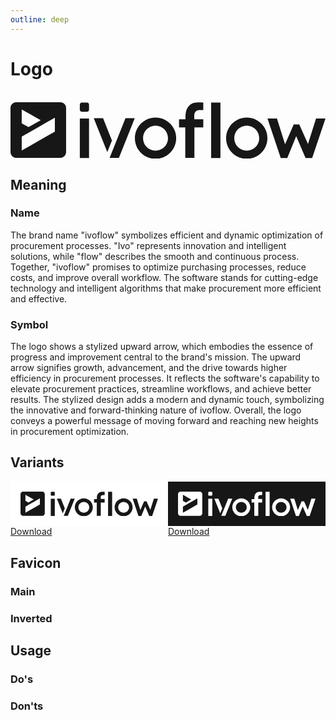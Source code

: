 ```yaml
---
outline: deep
---
```


<style>
    .logo-svg-style {
    fill: #171717;
    }
      
    .dark .logo-svg-style {
        fill: #ffffff;
    }

    #logo_light {
        background-color: #171717;
        padding: 1rem;

        .logo-svg-light {
            fill: #ffffff;
        }
    }

    #logo_dark {
        background-color: #ffffff;
        padding: 1rem;

        .logo-svg-dark {
            fill: #171717;
        }
    }

    .logo-variants-wrapper {
        display: flex;
        flex-direction: row-reverse;
    }
</style>

# Logo
<br>
<svg id="Ebene_2" data-name="Ebene 2" xmlns="http://www.w3.org/2000/svg" viewBox="0 0 1312.07 235.75">
  <g id="Ebene_2-2" data-name="Ebene 2">
    <g>
      <path class="logo-svg-style" d="m984.12,63.74c-47.5,0-86,38.5-86,86s38.5,86.01,86,86.01,86-38.51,86-86.01-38.5-86-86-86Zm0,137.88c-28.65,0-51.88-23.23-51.88-51.88s23.23-51.88,51.88-51.88,51.88,23.23,51.88,51.88-23.23,51.88-51.88,51.88Z"/>
      <path class="logo-svg-style" d="m604.12,63.74c-47.5,0-86,38.5-86,86s38.5,86.01,86,86.01,86-38.51,86-86.01-38.5-86-86-86Zm0,137.88c-28.65,0-51.88-23.23-51.88-51.88s23.23-51.88,51.88-51.88,51.88,23.23,51.88,51.88-23.23,51.88-51.88,51.88Z"/>
      <g>
        <polygon class="logo-svg-style" points="517.49 66.71 451.49 231.71 412.82 231.71 432.16 183.37 478.82 66.71 517.49 66.71"/>
        <polygon class="logo-svg-style" points="422.48 159.19 403.13 207.56 346.79 66.71 385.49 66.71 422.48 159.19"/>
      </g>
      <path class="logo-svg-style" d="m207.66,0H23.84C10.67,0,0,10.67,0,23.84v183.83c0,13.16,10.67,23.84,23.84,23.84h183.83c13.16,0,23.84-10.67,23.84-23.84V23.84c0-13.16-10.67-23.84-23.84-23.84ZM46.69,30.14l79.1,44.49-50.74,29.1-28.37-15.95V30.14Zm138.13,92l-38.12,21.86-100.01,57.36v-57.93l49-28.1.32-.19,50.41-28.91,38.39-22.02v57.93Z"/>
      <line class="logo-svg-style" x1="119.46" y1="119.07" x2="119.1" y2="118.87"/>
      <path class="logo-svg-style" d="m288.7,232.25V67.79h38.38v164.46h-38.38Z"/>
      <path class="logo-svg-style" d="m288.7,31.44V9.06c0-4.42,3.58-8.01,8.01-8.01h22.37c4.42,0,8.01,3.58,8.01,8.01v22.37c0,4.42-3.58,8.01-8.01,8.01h-22.37c-4.42,0-8.01-3.58-8.01-8.01Z"/>
      <path class="logo-svg-style" d="m835.74,232.25V1.32h38.7v230.94h-38.7Z"/>
      <polygon class="logo-svg-style" points="1312.07 67.79 1256.52 232.25 1229.06 232.25 1190.09 141.05 1152.91 232.25 1125.76 232.25 1070.53 67.79 1109.85 67.48 1143.68 175.3 1179.75 92.44 1202.85 92.44 1239.16 173.93 1272.75 67.79 1312.07 67.79"/>
      <path class="logo-svg-style" d="m803,104.71h-37v127h-38v-127h-26v-33.48h26.86v-13.38c0-20.11,6.08-33.98,16.03-43.97,16.11-16.17,35.25-12.81,58.11-12.81v31.64c-10,0-23.52-2.05-31,5-7.7,7.26-6.5,17.76-6.63,20.14v12.86h37.63v34Z"/>
    </g>
  </g>
</svg>

## Meaning

### Name

The brand name "ivoflow" symbolizes efficient and dynamic optimization of procurement processes. "Ivo" represents innovation and intelligent solutions, while "flow" describes the smooth and continuous process. Together, "ivoflow" promises to optimize purchasing processes, reduce costs, and improve overall workflow. The software stands for cutting-edge technology and intelligent algorithms that 
make procurement more efficient and effective.

### Symbol

The logo shows a stylized upward arrow, which embodies the essence of progress and improvement central to the brand's mission. The upward arrow signifies growth, advancement, and the drive towards higher efficiency in procurement processes. It reflects the software's capability to elevate procurement practices, streamline workflows, and achieve better results. The stylized design adds a modern and dynamic touch, symbolizing the innovative and forward-thinking nature of ivoflow. Overall, the logo conveys a powerful message of moving forward and reaching new heights in procurement optimization.

## Variants

<div class="logo-variants-wrapper">
<div style="width: 100%;">
<svg id="logo_light" data-name="Ebene 2" xmlns="http://www.w3.org/2000/svg" viewBox="0 0 1312.07 235.75">
  <g id="Ebene_2-2" data-name="Ebene 2">
    <g>
      <path class="logo-svg-light" d="m984.12,63.74c-47.5,0-86,38.5-86,86s38.5,86.01,86,86.01,86-38.51,86-86.01-38.5-86-86-86Zm0,137.88c-28.65,0-51.88-23.23-51.88-51.88s23.23-51.88,51.88-51.88,51.88,23.23,51.88,51.88-23.23,51.88-51.88,51.88Z"/>
      <path class="logo-svg-light" d="m604.12,63.74c-47.5,0-86,38.5-86,86s38.5,86.01,86,86.01,86-38.51,86-86.01-38.5-86-86-86Zm0,137.88c-28.65,0-51.88-23.23-51.88-51.88s23.23-51.88,51.88-51.88,51.88,23.23,51.88,51.88-23.23,51.88-51.88,51.88Z"/>
      <g>
        <polygon class="logo-svg-light" points="517.49 66.71 451.49 231.71 412.82 231.71 432.16 183.37 478.82 66.71 517.49 66.71"/>
        <polygon class="logo-svg-light" points="422.48 159.19 403.13 207.56 346.79 66.71 385.49 66.71 422.48 159.19"/>
      </g>
      <path class="logo-svg-light" d="m207.66,0H23.84C10.67,0,0,10.67,0,23.84v183.83c0,13.16,10.67,23.84,23.84,23.84h183.83c13.16,0,23.84-10.67,23.84-23.84V23.84c0-13.16-10.67-23.84-23.84-23.84ZM46.69,30.14l79.1,44.49-50.74,29.1-28.37-15.95V30.14Zm138.13,92l-38.12,21.86-100.01,57.36v-57.93l49-28.1.32-.19,50.41-28.91,38.39-22.02v57.93Z"/>
      <line class="logo-svg-light" x1="119.46" y1="119.07" x2="119.1" y2="118.87"/>
      <path class="logo-svg-light" d="m288.7,232.25V67.79h38.38v164.46h-38.38Z"/>
      <path class="logo-svg-light" d="m288.7,31.44V9.06c0-4.42,3.58-8.01,8.01-8.01h22.37c4.42,0,8.01,3.58,8.01,8.01v22.37c0,4.42-3.58,8.01-8.01,8.01h-22.37c-4.42,0-8.01-3.58-8.01-8.01Z"/>
      <path class="logo-svg-light" d="m835.74,232.25V1.32h38.7v230.94h-38.7Z"/>
      <polygon class="logo-svg-light" points="1312.07 67.79 1256.52 232.25 1229.06 232.25 1190.09 141.05 1152.91 232.25 1125.76 232.25 1070.53 67.79 1109.85 67.48 1143.68 175.3 1179.75 92.44 1202.85 92.44 1239.16 173.93 1272.75 67.79 1312.07 67.79"/>
      <path class="logo-svg-light" d="m803,104.71h-37v127h-38v-127h-26v-33.48h26.86v-13.38c0-20.11,6.08-33.98,16.03-43.97,16.11-16.17,35.25-12.81,58.11-12.81v31.64c-10,0-23.52-2.05-31,5-7.7,7.26-6.5,17.76-6.63,20.14v12.86h37.63v34Z"/>
    </g>
  </g>
</svg>
<a href="../assets/images/logo/logo_dark.svg" download>Download</a>
</div>
<div style="width: 100%;">
<svg id="logo_dark" data-name="Ebene 2" xmlns="http://www.w3.org/2000/svg" viewBox="0 0 1312.07 235.75">
  <g id="Ebene_2-2" data-name="Ebene 2">
    <g>
      <path class="logo-svg-dark" d="m984.12,63.74c-47.5,0-86,38.5-86,86s38.5,86.01,86,86.01,86-38.51,86-86.01-38.5-86-86-86Zm0,137.88c-28.65,0-51.88-23.23-51.88-51.88s23.23-51.88,51.88-51.88,51.88,23.23,51.88,51.88-23.23,51.88-51.88,51.88Z"/>
      <path class="logo-svg-dark" d="m604.12,63.74c-47.5,0-86,38.5-86,86s38.5,86.01,86,86.01,86-38.51,86-86.01-38.5-86-86-86Zm0,137.88c-28.65,0-51.88-23.23-51.88-51.88s23.23-51.88,51.88-51.88,51.88,23.23,51.88,51.88-23.23,51.88-51.88,51.88Z"/>
      <g>
        <polygon class="logo-svg-dark" points="517.49 66.71 451.49 231.71 412.82 231.71 432.16 183.37 478.82 66.71 517.49 66.71"/>
        <polygon class="logo-svg-dark" points="422.48 159.19 403.13 207.56 346.79 66.71 385.49 66.71 422.48 159.19"/>
      </g>
      <path class="logo-svg-dark" d="m207.66,0H23.84C10.67,0,0,10.67,0,23.84v183.83c0,13.16,10.67,23.84,23.84,23.84h183.83c13.16,0,23.84-10.67,23.84-23.84V23.84c0-13.16-10.67-23.84-23.84-23.84ZM46.69,30.14l79.1,44.49-50.74,29.1-28.37-15.95V30.14Zm138.13,92l-38.12,21.86-100.01,57.36v-57.93l49-28.1.32-.19,50.41-28.91,38.39-22.02v57.93Z"/>
      <line class="logo-svg-dark" x1="119.46" y1="119.07" x2="119.1" y2="118.87"/>
      <path class="logo-svg-dark" d="m288.7,232.25V67.79h38.38v164.46h-38.38Z"/>
      <path class="logo-svg-dark" d="m288.7,31.44V9.06c0-4.42,3.58-8.01,8.01-8.01h22.37c4.42,0,8.01,3.58,8.01,8.01v22.37c0,4.42-3.58,8.01-8.01,8.01h-22.37c-4.42,0-8.01-3.58-8.01-8.01Z"/>
      <path class="logo-svg-dark" d="m835.74,232.25V1.32h38.7v230.94h-38.7Z"/>
      <polygon class="logo-svg-dark" points="1312.07 67.79 1256.52 232.25 1229.06 232.25 1190.09 141.05 1152.91 232.25 1125.76 232.25 1070.53 67.79 1109.85 67.48 1143.68 175.3 1179.75 92.44 1202.85 92.44 1239.16 173.93 1272.75 67.79 1312.07 67.79"/>
      <path class="logo-svg-dark" d="m803,104.71h-37v127h-38v-127h-26v-33.48h26.86v-13.38c0-20.11,6.08-33.98,16.03-43.97,16.11-16.17,35.25-12.81,58.11-12.81v31.64c-10,0-23.52-2.05-31,5-7.7,7.26-6.5,17.76-6.63,20.14v12.86h37.63v34Z"/>
    </g>
  </g>
</svg>
<a href="../assets/images/logo/logo_dark.svg" download>Download</a>
</div>
</div>

## Favicon

### Main

### Inverted

## Usage

### Do's 

### Don'ts